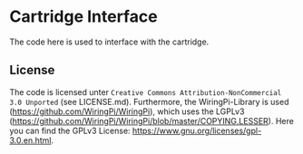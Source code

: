 # Cartridge Interface

The code here is used to interface with the cartridge.


## License

The code is licensed unter `Creative Commons Attribution-NonCommercial 3.0 Unported` (see LICENSE.md). Furthermore, the WiringPi-Library is used (https://github.com/WiringPi/WiringPi), which uses the LGPLv3 (https://github.com/WiringPi/WiringPi/blob/master/COPYING.LESSER). Here you can find the GPLv3 License: https://www.gnu.org/licenses/gpl-3.0.en.html.
